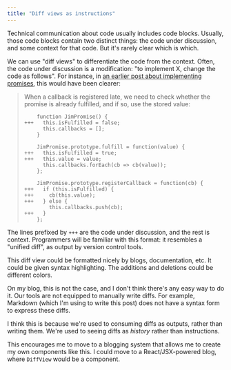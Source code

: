 ```yaml
---
title: "Diff views as instructions"
---
```


Technical communication about code usually includes code blocks.
Usually, those code blocks contain two distinct things:
the code under discussion,
and some context for that code.
But it's rarely clear which is which.

We can use "diff views" to differentiate the code from the context.
Often, the code under discussion is a modification:
"to implement X, change the code as follows".
For instance,
in [an earlier post about implementing promises](/2017/11/07/promise-implementation/),
this would have been clearer:

> When a callback is registered late,
> we need to check whether the promise is already fulfilled,
> and if so, use the stored value:
>
> ```
>     function JimPromise() {
> +++   this.isFulfilled = false;
>       this.callbacks = [];
>     }
>    
>     JimPromise.prototype.fulfill = function(value) {
> +++   this.isFulfilled = true;
> +++   this.value = value;
>       this.callbacks.forEach(cb => cb(value));
>     };
>    
>     JimPromise.prototype.registerCallback = function(cb) {
> +++   if (this.isFulfilled) {
> +++     cb(this.value);
> +++   } else {
>         this.callbacks.push(cb);
> +++   }
>     };
> ```

The lines prefixed by `+++` are the code under discussion,
and the rest is context.
Programmers will be familiar with this format:
it resembles a "unified diff",
as output by version control tools.

This diff view could be formatted nicely by blogs, documentation, etc.
It could be given syntax highlighting.
The additions and deletions could be different colors.

On my blog, this is not the case, and I don't think there's any easy way to do it.
Our tools are not equipped to manually write diffs.
For example, Markdown (which I'm using to write this post)
does not have a syntax form to express these diffs.

I think this is because
we're used to consuming diffs as outputs,
rather than writing them.
We're used to seeing diffs as _history_ rather than instructions.

This encourages me to move to a blogging system
that allows me to create my own components like this.
I could move to a React/JSX-powered blog,
where `DiffView` would be a component.
